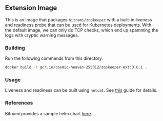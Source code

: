 ## Extension Image

This is an image that packages `bitnami/zookeeper` with a built-in liveness and readiness probe that can be used for
Kubernetes deployments. With the default image, we can only do TCP checks, which end up spamming the logs with cryptic
warning messages.

### Building
Run the following commands from this directory.

```bash
docker build -t gcr.io/cosmic-heaven-255312/zookeeper-ext:3.6.1 .
```

### Usage
Liveness and readiness can be built using `netcat`. See [this](https://unofficial-kubernetes.readthedocs.io/en/latest/tutorials/stateful-application/zookeeper/)
guide for details.

### References
Bitnami provides a sample helm chart [here](https://github.com/bitnami/charts/blob/master/bitnami/zookeeper/templates/statefulset.yaml).
